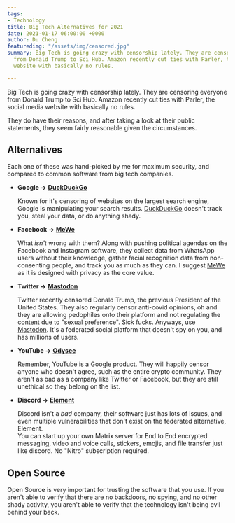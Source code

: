 ```yaml
---
tags:
- Technology
title: Big Tech Alternatives for 2021
date: 2021-01-17 06:00:00 +0000
author: Du Cheng
featuredimg: "/assets/img/censored.jpg"
summary: Big Tech is going crazy with censorship lately. They are censoring everyone
  from Donald Trump to Sci Hub. Amazon recently cut ties with Parler, the social media
  website with basically no rules.

---
```

Big Tech is going crazy with censorship lately. They are censoring everyone from Donald Trump to Sci Hub. Amazon recently cut ties with Parler, the social media website with basically no rules.

They do have their reasons, and after taking a look at their public statements, they seem fairly reasonable given the circumstances.

## Alternatives

Each one of these was hand-picked by me for maximum security, and compared to common software from big tech companies.

* **Google ->** [**DuckDuckGo**](https://duckduckgo.com/)

  Known for it's censoring of websites on the largest search engine, Google is manipulating your search results. [DuckDuckGo](https://duckduckgo.com/) doesn't track you, steal your data, or do anything shady.
* **Facebook ->** [**MeWe**](https://mewe.com/)

  What _isn't_ wrong with them? Along with pushing political agendas on the Facebook and Instagram software, they collect data from WhatsApp users without their knowledge, gather facial recognition data from non-consenting people, and track you as much as they can. I suggest [MeWe](https://mewe.com/) as it is designed with privacy as the core value.
* **Twitter ->** [**Mastodon**](https://joinmastodon.org/)

  Twitter recently censored Donald Trump, the previous President of the United States. They also regularly censor anti-covid opinions, oh and they are allowing pedophiles onto their platform and not regulating the content due to "sexual preference". Sick fucks. Anyways, use [Mastodon](https://joinmastodon.org/). It's a federated social platform that doesn't spy on you, and has millions of users.
* **YouTube ->** [**Odysee**](https://odysee.com/)

  Remember, YouTube is a Google product. They will happily censor anyone who doesn't agree, such as the entire crypto community. They aren't as bad as a company like Twitter or Facebook, but they are still unethical so they belong on the list.
* **Discord ->** [**Element**](https://element.io/)

  Discord isn't a _bad_ company, their software just has lots of issues, and even multiple vulnerabilities that don't exist on the federated alternative, Element.  
  You can start up your own Matrix server for End to End encrypted messaging, video and voice calls, stickers, emojis, and file transfer just like discord. No "Nitro" subscription required.

## Open Source

Open Source is very important for trusting the software that you use. If you aren't able to verify that there are no backdoors, no spying, and no other shady activity, you aren't able to verify that the technology isn't being evil behind your back.